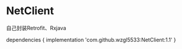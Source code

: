 # NetClient
自己封装Retrofit、Rxjava 

dependencies {
	        implementation 'com.github.wzgl5533:NetClient:1.1'
	}

